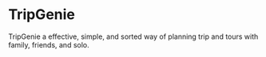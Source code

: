# TripGenie
TripGenie a effective, simple, and sorted way of planning trip and tours with family, friends, and solo. 
